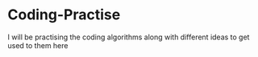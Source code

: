 # Coding-Practise
I will be practising the coding algorithms along with different ideas to get used to them here 